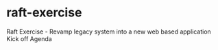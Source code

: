 # raft-exercise
Raft Exercise - 
Revamp legacy system into a new web based application Kick off Agenda
